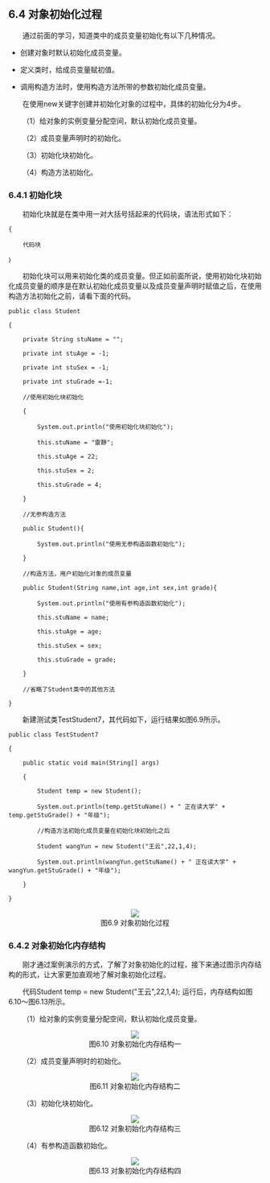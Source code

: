 ## 6.4  对象初始化过程


&emsp;&emsp;通过前面的学习，知道类中的成员变量初始化有以下几种情况。

- 创建对象时默认初始化成员变量。

- 定义类时，给成员变量赋初值。

- 调用构造方法时，使用构造方法所带的参数初始化成员变量。

&emsp;&emsp;在使用new关键字创建并初始化对象的过程中，具体的初始化分为4步。

&emsp;&emsp;（1）给对象的实例变量分配空间，默认初始化成员变量。

&emsp;&emsp;（2）成员变量声明时的初始化。

&emsp;&emsp;（3）初始化块初始化。

&emsp;&emsp;（4）构造方法初始化。

### 6.4.1  初始化块  

&emsp;&emsp;初始化块就是在类中用一对大括号括起来的代码块，语法形式如下：


```
{

	代码块

｝
```


&emsp;&emsp;初始化块可以用来初始化类的成员变量。但正如前面所说，使用初始化块初始化成员变量的顺序是在默认初始化成员变量以及成员变量声明时赋值之后，在使用构造方法初始化之前，请看下面的代码。


```
public class Student 

{

    private String stuName = "";  

    private int stuAge = -1;      

    private int stuSex = -1;      

    private int stuGrade =-1;    

    //使用初始化块初始化

    {       

        System.out.println("使用初始化块初始化");

        this.stuName = "雷静";

        this.stuAge = 22;

        this.stuSex = 2;   

        this.stuGrade = 4;

    }

    //无参构造方法

    public Student(){                            

        System.out.println("使用无参构造函数初始化");

    }

    //构造方法，用户初始化对象的成员变量

    public Student(String name,int age,int sex,int grade){                                   

        System.out.println("使用有参构造函数初始化");

        this.stuName = name;

        this.stuAge = age;

        this.stuSex = sex;         

        this.stuGrade = grade;

    }       

    //省略了Student类中的其他方法

}
```


&emsp;&emsp;新建测试类TestStudent7，其代码如下，运行结果如图6.9所示。


```
public class TestStudent7

{

    public static void main(String[] args) 

    {

        Student temp = new Student(); 

        System.out.println(temp.getStuName() + " 正在读大学" + temp.getStuGrade() + "年级");

        //构造方法初始化成员变量在初始化块初始化之后

        Student wangYun = new Student("王云",22,1,4);                        

        System.out.println(wangYun.getStuName() + " 正在读大学" + wangYun.getStuGrade() + "年级");

    }

}
```

<center><img  src="https://labfile.oss.aliyuncs.com/library/textbook-java1/img/d6z/tu6.6.png"/></center>
<center>图6.9  对象初始化过程</center>  

### 6.4.2  对象初始化内存结构  

&emsp;&emsp;刚才通过案例演示的方式，了解了对象初始化的过程，接下来通过图示内存结构的形式，让大家更加直观地了解对象初始化过程。

&emsp;&emsp;代码Student temp = new Student("王云",22,1,4);      运行后，内存结构如图6.10～图6.13所示。

&emsp;&emsp;（1）给对象的实例变量分配空间，默认初始化成员变量。

<center><img  src="https://labfile.oss.aliyuncs.com/library/textbook-java1/img/d6z/tu6.10.png"/></center>
<center>图6.10  对象初始化内存结构一</center>  

&emsp;&emsp;（2）成员变量声明时的初始化。

<center><img  src="https://labfile.oss.aliyuncs.com/library/textbook-java1/img/d6z/tu6.11.png"/></center>
<center>图6.11  对象初始化内存结构二</center>  

&emsp;&emsp;（3）初始化块初始化。

<center><img  src="https://labfile.oss.aliyuncs.com/library/textbook-java1/img/d6z/tu6.12.png"/></center>
<center>图6.12  对象初始化内存结构三</center>  

&emsp;&emsp;（4）有参构造函数初始化。

<center><img  src="https://labfile.oss.aliyuncs.com/library/textbook-java1/img/d6z/tu6.13.png"/></center>
<center>图6.13  对象初始化内存结构四</center>  


